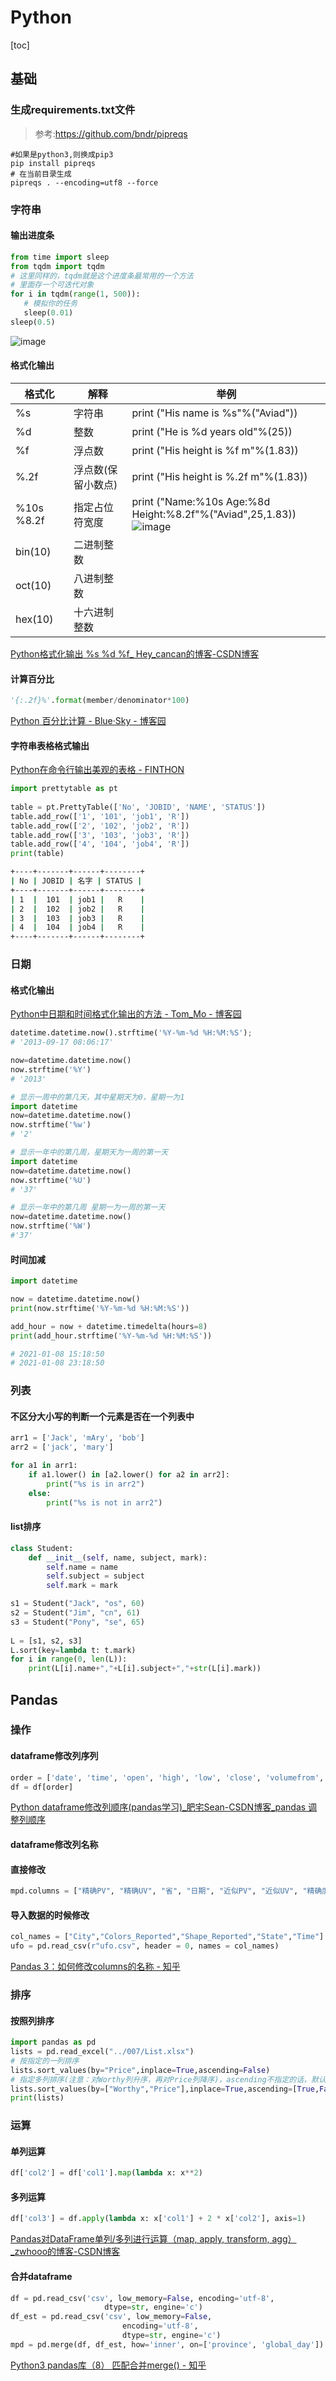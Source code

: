 # Python

[toc]

## 基础

### 生成requirements.txt文件

> 参考:https://github.com/bndr/pipreqs

```shell
#如果是python3,则换成pip3
pip install pipreqs
# 在当前目录生成
pipreqs . --encoding=utf8 --force
```



### 字符串

#### 输出进度条

```python
from time import sleep
from tqdm import tqdm
# 这里同样的，tqdm就是这个进度条最常用的一个方法
# 里面存一个可迭代对象
for i in tqdm(range(1, 500)):
   # 模拟你的任务
   sleep(0.01)
sleep(0.5)
```

![image](https://static.lovedata.net/21-01-12-113e963323391fce21ed0360e7d439a4.png-wm)



#### 格式化输出

| 格式化      | 解释               | 举例                                                         |
| ----------- | ------------------ | ------------------------------------------------------------ |
| %s          | 字符串             | print ("His name is %s"%("Aviad"))                           |
| %d          | 整数               | print ("He is %d years old"%(25))                            |
| %f          | 浮点数             | print ("His height is %f m"%(1.83))                          |
| %.2f        | 浮点数(保留小数点) | print ("His height is %.2f m"%(1.83))                        |
| %10s  %8.2f | 指定占位符宽度     | print ("Name:%10s Age:%8d Height:%8.2f"%("Aviad",25,1.83))<br />![image](https://static.lovedata.net/20-12-29-e710c540b1beb47c4e3e436f14028d63.png-wm) |
| bin(10)     | 二进制整数         |                                                              |
| oct(10)     | 八进制整数         |                                                              |
| hex(10)     | 十六进制整数       |                                                              |

[
Python格式化输出 %s %d %f_ Hey_cancan的博客-CSDN博客](https://blog.csdn.net/weixin_40583388/article/details/78600101)

#### 计算百分比

```python
'{:.2f}%'.format(member/denominator*100)
```

[Python 百分比计算 - Blue·Sky - 博客园](https://www.cnblogs.com/BlueSkyyj/p/9451767.html)

#### 字符串表格格式输出

[Python在命令行输出美观的表格 - FINTHON](https://finthon.com/python-prettytable/)

```python
import prettytable as pt
 
table = pt.PrettyTable(['No', 'JOBID', 'NAME', 'STATUS'])
table.add_row(['1', '101', 'job1', 'R'])
table.add_row(['2', '102', 'job2', 'R'])
table.add_row(['3', '103', 'job3', 'R'])
table.add_row(['4', '104', 'job4', 'R'])
print(table)
```

```bash
+----+-------+------+--------+
| No | JOBID | 名字 | STATUS |
+----+-------+------+--------+
| 1  |  101  | job1 |   R    |
| 2  |  102  | job2 |   R    |
| 3  |  103  | job3 |   R    |
| 4  |  104  | job4 |   R    |
+----+-------+------+--------+
```



### 日期

#### 格式化输出

[Python中日期和时间格式化输出的方法 - Tom_Mo - 博客园](https://www.cnblogs.com/cxmo/p/10561808.html)

```python
datetime.datetime.now().strftime('%Y-%m-%d %H:%M:%S');
# '2013-09-17 08:06:17'

now=datetime.datetime.now()
now.strftime('%Y')
# '2013'

# 显示一周中的第几天，其中星期天为0，星期一为1
import datetime
now=datetime.datetime.now()
now.strftime('%w')
# '2'

# 显示一年中的第几周，星期天为一周的第一天
import datetime
now=datetime.datetime.now()
now.strftime('%U')
# '37'

# 显示一年中的第几周 星期一为一周的第一天
now=datetime.datetime.now()
now.strftime('%W')
#'37'
```



#### 时间加减

```python
import datetime

now = datetime.datetime.now()
print(now.strftime('%Y-%m-%d %H:%M:%S'))

add_hour = now + datetime.timedelta(hours=8)
print(add_hour.strftime('%Y-%m-%d %H:%M:%S'))

# 2021-01-08 15:18:50
# 2021-01-08 23:18:50
```





### 列表

#### 不区分大小写的判断一个元素是否在一个列表中

```python
arr1 = ['Jack', 'mAry', 'bob']
arr2 = ['jack', 'mary']

for a1 in arr1:
    if a1.lower() in [a2.lower() for a2 in arr2]:
        print("%s is in arr2")
    else:
        print("%s is not in arr2")
```

#### list排序

```python
class Student: 
    def __init__(self, name, subject, mark):
        self.name = name
        self.subject = subject
        self.mark = mark

s1 = Student("Jack", "os", 60)
s2 = Student("Jim", "cn", 61)
s3 = Student("Pony", "se", 65)
 
L = [s1, s2, s3]
L.sort(key=lambda t: t.mark)
for i in range(0, len(L)):
    print(L[i].name+","+L[i].subject+","+str(L[i].mark))
```

## Pandas

### 操作

#### dataframe修改列序列

```python
order = ['date', 'time', 'open', 'high', 'low', 'close', 'volumefrom', 'volumeto']
df = df[order]
```
[Python dataframe修改列顺序(pandas学习)_肥宅Sean-CSDN博客_pandas 调整列顺序](https://blog.csdn.net/a19990412/article/details/81945315)

#### dataframe修改列名称

#### 直接修改

```python
mpd.columns = ["精确PV", "精确UV", "省", "日期", "近似PV", "近似UV", "精确度((近似UV-精确UV)/精确UV)"]
```

#### 导入数据的时候修改

```python
col_names = ["City","Colors_Reported","Shape_Reported","State","Time"]
ufo = pd.read_csv(r"ufo.csv", header = 0, names = col_names)
```

[Pandas 3：如何修改columns的名称 - 知乎](https://zhuanlan.zhihu.com/p/104578162)



### 排序

#### 按照列排序

```python
import pandas as pd
lists = pd.read_excel("../007/List.xlsx")
# 按指定的一列排序
lists.sort_values(by="Price",inplace=True,ascending=False)
# 指定多列排序(注意：对Worthy列升序，再对Price列降序)，ascending不指定的话，默认是True升序
lists.sort_values(by=["Worthy","Price"],inplace=True,ascending=[True,False])
print(lists)
```

### 运算

#### 单列运算

```python
df['col2'] = df['col1'].map(lambda x: x**2)
```

#### 多列运算

```python
df['col3'] = df.apply(lambda x: x['col1'] + 2 * x['col2'], axis=1)
```

[Pandas对DataFrame单列/多列进行运算（map, apply, transform, agg）_zwhooo的博客-CSDN博客](https://blog.csdn.net/zwhooo/article/details/79696558)

#### 合并dataframe

```python
df = pd.read_csv('csv', low_memory=False, encoding='utf-8',
                     dtype=str, engine='c')
df_est = pd.read_csv('csv', low_memory=False,
                         encoding='utf-8',
                         dtype=str, engine='c') 
mpd = pd.merge(df, df_est, how='inner', on=['province', 'global_day'])
```

[Python3 pandas库（8） 匹配合并merge() - 知乎](https://zhuanlan.zhihu.com/p/30113030)


